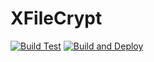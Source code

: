 # XFileCrypt

[![Build Test](https://github.com/hominsu/XFileCrypt/actions/workflows/build-test.yml/badge.svg?branch=dev&event=push)](https://github.com/hominsu/XFileCrypt/actions/workflows/build-test.yml)
[![Build and Deploy](https://github.com/hominsu/XFileCrypt/actions/workflows/build_deploy.yml/badge.svg)](https://github.com/hominsu/XFileCrypt/actions/workflows/build_deploy.yml)
